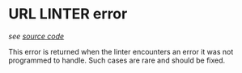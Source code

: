 # URL LINTER error
*see [source code](https://github.com/3top1a/biotools-linter/blob/main/linter/rules/url.py#L152)*

This error is returned when the linter encounters an error it was not programmed to handle. Such cases are rare and should be fixed.


